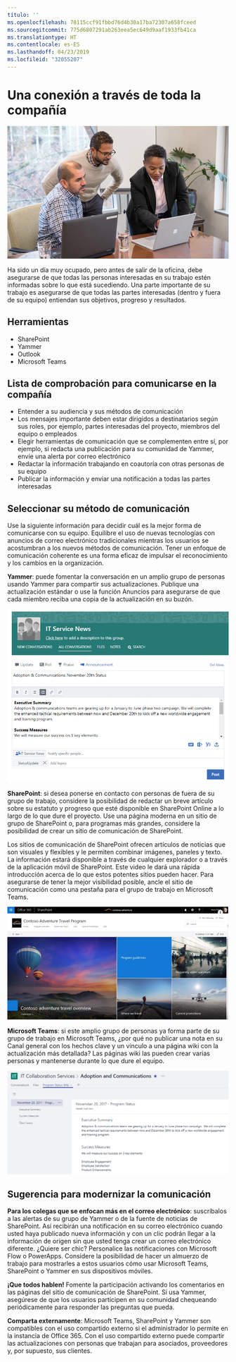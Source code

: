 ```yaml
---
título: ''
ms.openlocfilehash: 78115ccf91fbbd76d4b30a17ba72307a658fceed
ms.sourcegitcommit: 775d6807291ab263eea5ec649d9aaf1933fb41ca
ms.translationtype: HT
ms.contentlocale: es-ES
ms.lasthandoff: 04/23/2019
ms.locfileid: "32055207"
---
```

# <a name="connecting-across-the-company"></a>Una conexión a través de toda la compañía

![Conectar objeto visual](media/ditl_crosscompany.png)

Ha sido un día muy ocupado, pero antes de salir de la oficina, debe asegurarse de que todas las personas interesadas en su trabajo estén informadas sobre lo que está sucediendo. Una parte importante de su trabajo es asegurarse de que todas las partes interesadas (dentro y fuera de su equipo) entiendan sus objetivos, progreso y resultados.  

## <a name="tools"></a>Herramientas
- SharePoint
- Yammer
- Outlook
- Microsoft Teams 

## <a name="checklist-for-communicating-across-the-company"></a>Lista de comprobación para comunicarse en la compañía
- Entender a su audiencia y sus métodos de comunicación
- Los mensajes importante deben estar dirigidos a destinatarios según sus roles, por ejemplo, partes interesadas del proyecto, miembros del equipo o empleados
- Elegir herramientas de comunicación que se complementen entre sí, por ejemplo, si redacta una publicación para su comunidad de Yammer, envíe una alerta por correo electrónico  
- Redactar la información trabajando en coautoría con otras personas de su equipo
- Publicar la información y enviar una notificación a todas las partes interesadas 
 
## <a name="select-your-communication-method"></a>Seleccionar su método de comunicación
Use la siguiente información para decidir cuál es la mejor forma de comunicarse con su equipo. Equilibre el uso de nuevas tecnologías con anuncios de correo electrónico tradicionales mientras los usuarios se acostumbran a los nuevos métodos de comunicación. Tener un enfoque de comunicación coherente es una forma eficaz de impulsar el reconocimiento y los cambios en la organización. 

**Yammer**: puede fomentar la conversación en un amplio grupo de personas usando Yammer para compartir sus actualizaciones. Publique una actualización estándar o use la función Anuncios para asegurarse de que cada miembro reciba una copia de la actualización en su buzón. 

![Publicaciones en las redes sociales](media/ditl_IT-Service-News.png)

**SharePoint**: si desea ponerse en contacto con personas de fuera de su grupo de trabajo, considere la posibilidad de redactar un breve artículo sobre su estatuto y progreso que esté disponible en SharePoint Online a lo largo de lo que dure el proyecto. Use una página moderna en un sitio de grupo de SharePoint o, para programas más grandes, considere la posibilidad de crear un sitio de comunicación de SharePoint. 

Los sitios de comunicación de SharePoint ofrecen artículos de noticias que son visuales y flexibles y le permiten combinar imágenes, paneles y texto. La información estará disponible a través de cualquier explorador o a través de la aplicación móvil de SharePoint. Este video le dará una rápida introducción acerca de lo que estos potentes sitios pueden hacer. Para asegurarse de tener la mejor visibilidad posible, ancle el sitio de comunicación como una pestaña para el grupo de trabajo en Microsoft Teams.

![Ejemplo de un sitio de comunicación en SharePoint Online](media/ditl_Comm-Site.png)

**Microsoft Teams**: si este amplio grupo de personas ya forma parte de su grupo de trabajo en Microsoft Teams, ¿por qué no publicar una nota en su Canal general con los hechos clave y un vínculo a una página wiki con la actualización más detallada?  Las páginas wiki las pueden crear varias personas y mantenerse durante lo que dure el equipo. 

![captura de pantalla de una página wiki en Microsoft Teams](media/ditl_Teams-Wiki.png)

## <a name="tip-to-modernize-your-communication"></a>Sugerencia para modernizar la comunicación

**Para los colegas que se enfocan más en el correo electrónico**: suscríbalos a las alertas de su grupo de Yammer o de la fuente de noticias de SharePoint.  Así recibirán una notificación en su correo electrónico cuando usted haya publicado nueva información y con un clic podrán llegar a la información de origen sin que usted tenga crear un correo electrónico diferente.  ¿Quiere ser chic?  Personalice las notificaciones con Microsoft Flow o PowerApps. Considere la posibilidad de hacer un almuerzo de trabajo para mostrarles a estos usuarios cómo usar Microsoft Teams, SharePoint o Yammer en sus dispositivos móviles. 

**¡Que todos hablen!** Fomente la participación activando los comentarios en las páginas del sitio de comunicación de SharePoint.  Si usa Yammer, asegúrese de que los usuarios participen en su comunidad chequeando periódicamente para responder las preguntas que pueda. 

**Comparta externamente**: Microsoft Teams, SharePoint y Yammer son compatibles con el uso compartido externo si el administrador lo permite en la instancia de Office 365.  Con el uso compartido externo puede compartir las actualizaciones con personas que trabajan para asociados, proveedores y, por supuesto, sus clientes.
